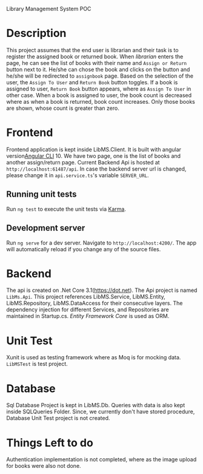 Library Management System POC
# Description
This project assumes that the end user is librarian and their task is to register the assigned book or returned book.
When *librarian* enters the page, he can see the list of books with their name and `Assign or Return` button next to it. He/she can chose the book and clicks on the button and he/she will be redirected to `assignbook` page. 
Based on the selection of the user, the `Assign To User` and `Return Book` button toggles. If a book is assigned to user, `Return Book` button appears, where as `Assign To User` in other case. When a book is assigned to user, the book count is decreased where as when a book is returned, book count increases. Only those books are shown, whose count is greater than zero. 

# Frontend
Frontend application is kept inside LibMS.Client. It is built with angular version[Angular CLI](https://github.com/angular/angular-cli) 10.
We have two page, one is the list of books and another assign/return page.
Current Backend Api is hosted at `http://localhost:61487/api`. In case the backend server url is changed, please change it in `api.service.ts`'s variable `SERVER_URL`.

## Running unit tests

Run `ng test` to execute the unit tests via [Karma](https://karma-runner.github.io).

## Development server

Run `ng serve` for a dev server. Navigate to `http://localhost:4200/`. The app will automatically reload if you change any of the source files.
 
# Backend
The api is created on .Net Core 3.1(https://dot.net). The Api project is named `LibMs.Api`. This project references LibMS.Service, LibMS.Entity, LibMS.Repository, LibMS.DataAccess for their consecutive layers. 
The dependency injection for different Services, and Repositories are maintained in Startup.cs. 
*Entity Framework Core* is used as ORM.

# Unit Test
Xunit is used as testing framework where as Moq is for mocking data. `LibMSTest` is test project.

# Database 
Sql Database Project is kept in LibMS.Db. Queries with data is also kept inside SQLQueries Folder. Since, we currently don't have stored procedure, Database Unit Test project is not created.

# Things Left to do
Authentication implementation is not completed, where as the image upload for books were also not done. 

